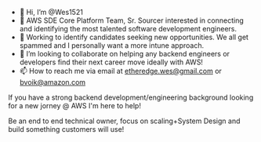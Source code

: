 - 👋 Hi, I’m @Wes1521
- 👀 AWS SDE Core Platform Team, Sr. Sourcer interested in connecting and identifying the most talented software development engineers.
- 🌱 Working to identify candidates seeking new opportunities. We all get spammed and I personally want a more intune approach.
- 💞️ I’m looking to collaborate on helping any backend engineers or developers find their next career move ideally with AWS! 
- 📫 How to reach me via email at etheredge.wes@gmail.com or bvoik@amazon.com

If you have a strong backend development/engineering background looking for a new jorney @ AWS I'm here to help! 

Be an end to end technical owner, focus on scaling+System Design and build something customers will use! 

<!---
Wes1521/Wes1521 is a ✨ special ✨ repository because its `README.md` (this file) appears on your GitHub profile.
You can click the Preview link to take a look at your changes.
--->
